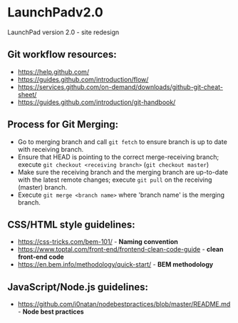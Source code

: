 # LaunchPadv2.0

LaunchPad version 2.0 - site redesign

## Git workflow resources:

- https://help.github.com/
- https://guides.github.com/introduction/flow/
- https://services.github.com/on-demand/downloads/github-git-cheat-sheet/
- https://guides.github.com/introduction/git-handbook/

## Process for Git Merging:

- Go to merging branch and call `git fetch` to ensure branch is up to date with receiving branch.
- Ensure that HEAD is pointing to the correct merge-receiving branch; execute `git checkout <receiving branch>` (`git checkout master`)
- Make sure the receiving branch and the merging branch are up-to-date with the latest remote changes; execute `git pull` on the receiving (master) branch.
- Execute `git merge <branch name>` where 'branch name' is the merging branch.

## CSS/HTML style guidelines:
- https://css-tricks.com/bem-101/ - **Naming convention**
- https://www.toptal.com/front-end/frontend-clean-code-guide - **clean front-end code**
- https://en.bem.info/methodology/quick-start/ - **BEM methodology**


## JavaScript/Node.js guidelines:
- https://github.com/i0natan/nodebestpractices/blob/master/README.md - **Node best practices**
